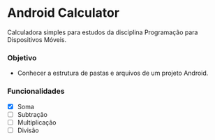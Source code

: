 # Android Calculator
Calculadora simples para estudos da disciplina Programação para Dispositivos Móveis.

### Objetivo
- Conhecer a estrutura de pastas e arquivos de um projeto Android.

### Funcionalidades

- [X] Soma
- [ ] Subtração
- [ ] Multiplicação
- [ ] Divisão
